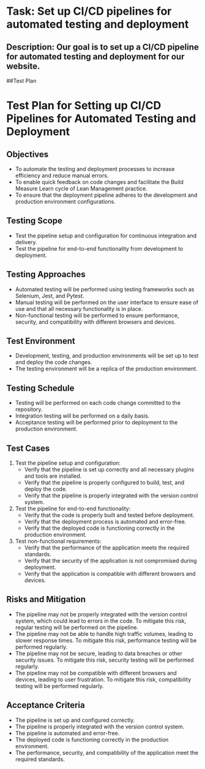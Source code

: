 # Task: Set up CI/CD pipelines for automated testing and deployment
## Description: Our goal is to set up a CI/CD pipeline for automated testing and deployment for our website.
##Test Plan
# Test Plan for Setting up CI/CD Pipelines for Automated Testing and Deployment

## Objectives
- To automate the testing and deployment processes to increase efficiency and reduce manual errors.
- To enable quick feedback on code changes and facilitate the Build Measure Learn cycle of Lean Management practice.
- To ensure that the deployment pipeline adheres to the development and production environment configurations.

## Testing Scope
- Test the pipeline setup and configuration for continuous integration and delivery.
- Test the pipeline for end-to-end functionality from development to deployment.

## Testing Approaches
- Automated testing will be performed using testing frameworks such as Selenium, Jest, and Pytest.
- Manual testing will be performed on the user interface to ensure ease of use and that all necessary functionality is in place.
- Non-functional testing will be performed to ensure performance, security, and compatibility with different browsers and devices.

## Test Environment
- Development, testing, and production environments will be set up to test and deploy the code changes.
- The testing environment will be a replica of the production environment.

## Testing Schedule
- Testing will be performed on each code change committed to the repository.
- Integration testing will be performed on a daily basis.
- Acceptance testing will be performed prior to deployment to the production environment.

## Test Cases
1. Test the pipeline setup and configuration:
    - Verify that the pipeline is set up correctly and all necessary plugins and tools are installed.
    - Verify that the pipeline is properly configured to build, test, and deploy the code.
    - Verify that the pipeline is properly integrated with the version control system.
2. Test the pipeline for end-to-end functionality:
    - Verify that the code is properly built and tested before deployment.
    - Verify that the deployment process is automated and error-free.
    - Verify that the deployed code is functioning correctly in the production environment.
3. Test non-functional requirements:
    - Verify that the performance of the application meets the required standards.
    - Verify that the security of the application is not compromised during deployment.
    - Verify that the application is compatible with different browsers and devices.

## Risks and Mitigation
- The pipeline may not be properly integrated with the version control system, which could lead to errors in the code. To mitigate this risk, regular testing will be performed on the pipeline.
- The pipeline may not be able to handle high traffic volumes, leading to slower response times. To mitigate this risk, performance testing will be performed regularly.
- The pipeline may not be secure, leading to data breaches or other security issues. To mitigate this risk, security testing will be performed regularly.
- The pipeline may not be compatible with different browsers and devices, leading to user frustration. To mitigate this risk, compatibility testing will be performed regularly.

## Acceptance Criteria
- The pipeline is set up and configured correctly.
- The pipeline is properly integrated with the version control system.
- The pipeline is automated and error-free.
- The deployed code is functioning correctly in the production environment.
- The performance, security, and compatibility of the application meet the required standards.
